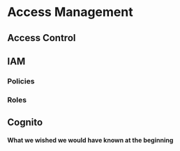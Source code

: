# Access Management

## Access Control

## IAM

### Policies

### Roles

## Cognito

#### What we wished we would have known at the beginning

